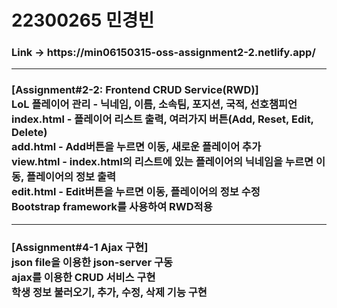 <h1>22300265 민경빈</h1>
<h3>Link -> https://min06150315-oss-assignment2-2.netlify.app/</h3>
<hr>
<h3>
    [Assignment#2-2: Frontend CRUD Service(RWD)]<br>
    LoL 플레이어 관리 - 닉네임, 이름, 소속팀, 포지션, 국적, 선호챔피언<br>
    index.html - 플레이어 리스트 출력, 여러가지 버튼(Add, Reset, Edit, Delete)<br>
    add.html - Add버튼을 누르면 이동, 새로운 플레이어 추가<br>
    view.html - index.html의 리스트에 있는 플레이어의 닉네임을 누르면 이동, 플레이어의 정보 출력<br>
    edit.html - Edit버튼을 누르면 이동, 플레이어의 정보 수정 <br>
    Bootstrap framework를 사용하여 RWD적용<br>
</h3>
<hr>
<h3>
    [Assignment#4-1 Ajax 구현]<br>
    json file을 이용한 json-server 구동<br>
    ajax를 이용한 CRUD 서비스 구현<br>
    학생 정보 불러오기, 추가, 수정, 삭제 기능 구현<br>
</h3>